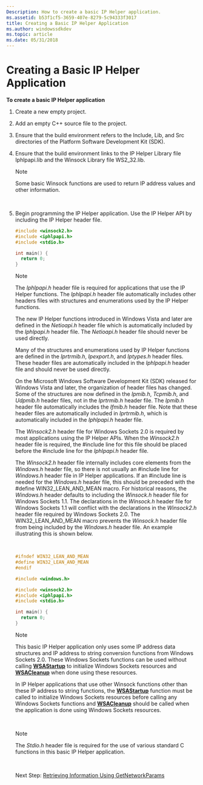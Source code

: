 ```yaml
---
Description: How to create a basic IP Helper application.
ms.assetid: b53f1cf5-3659-407e-8279-5c94333f3017
title: Creating a Basic IP Helper Application
ms.author: windowssdkdev
ms.topic: article
ms.date: 05/31/2018
---
```


# Creating a Basic IP Helper Application

**To create a basic IP Helper application**

1.  Create a new empty project.
2.  Add an empty C++ source file to the project.
3.  Ensure that the build environment refers to the Include, Lib, and Src directories of the Platform Software Development Kit (SDK).
4.  Ensure that the build environment links to the IP Helper Library file Iphlpapi.lib and the Winsock Library file WS2\_32.lib.
    > [!Note]  
    > Some basic Winsock functions are used to return IP address values and other information.

     

5.  Begin programming the IP Helper application. Use the IP Helper API by including the IP Helper header file.

    ```C++
    #include <winsock2.h>
    #include <iphlpapi.h>
    #include <stdio.h>

    int main() {
      return 0;
    }
    
    ```

    

    > [!Note]
    >
    > The *Iphlpapi.h* header file is required for applications that use the IP Helper functions. The *Iphlpapi.h* header file automatically includes other headers files with structures and enumerations used by the IP Helper functions.
    >
    > The new IP Helper functions introduced in Windows Vista and later are defined in the *Netioapi.h* header file which is automatically included by the *Iphlpapi.h* header file. The *Netioapi.h* header file should never be used directly.
    >
    > Many of the structures and enumerations used by IP Helper functions are defined in the *Iprtrmib.h*, *Ipexport.h*, and *Iptypes.h* header files. These header files are automatically included in the *Iphlpapi.h* header file and should never be used directly.
    >
    > On the Microsoft Windows Software Development Kit (SDK) released for Windows Vista and later, the organization of header files has changed. Some of the structures are now defined in the *Ipmib.h*, *Tcpmib.h*, and *Udpmib.h* header files, not in the *Iprtrmib.h* header file. The *Ipmib.h* header file automatically includes the *Ifmib.h* header file. Note that these header files are automatically included in *Iprtrmib.h*, which is automatically included in the *Iphlpapi.h* header file.
    >
    > The *Winsock2.h* header file for Windows Sockets 2.0 is required by most applications using the IP Helper APIs. When the *Winsock2.h* header file is required, the \#include line for this file should be placed before the \#include line for the *Iphlpapi.h* header file.
    >
    > The *Winsock2.h* header file internally includes core elements from the *Windows.h* header file, so there is not usually an \#include line for *Windows.h* header file in IP Helper applications. If an \#include line is needed for the *Windows.h* header file, this should be preceded with the \#define WIN32\_LEAN\_AND\_MEAN macro. For historical reasons, the *Windows.h* header defaults to including the *Winsock.h* header file for Windows Sockets 1.1. The declarations in the *Winsock.h* header file for Windows Sockets 1.1 will conflict with the declarations in the *Winsock2.h* header file required by Windows Sockets 2.0. The WIN32\_LEAN\_AND\_MEAN macro prevents the *Winsock.h* header file from being included by the *Windows.h* header file. An example illustrating this is shown below.

     

    ```C++
    #ifndef WIN32_LEAN_AND_MEAN
    #define WIN32_LEAN_AND_MEAN
    #endif

    #include <windows.h>

    #include <winsock2.h>
    #include <iphlpapi.h>
    #include <stdio.h>

    int main() {
      return 0;
    }
    
    ```

    

    > [!Note]
    >
    > This basic IP Helper application only uses some IP address data structures and IP address to string conversion functions from Windows Sockets 2.0. These Windows Sockets functions can be used without calling [**WSAStartup**](https://msdn.microsoft.com/library/windows/desktop/ms742213) to initialize Windows Sockets resources and [**WSACleanup**](https://msdn.microsoft.com/library/windows/desktop/ms741549) when done using these resources.
    >
    > In IP Helper applications that use other Winsock functions other than these IP address to string functions, the [**WSAStartup**](https://msdn.microsoft.com/library/windows/desktop/ms742213) function must be called to initialize Windows Sockets resources before calling any Windows Sockets functions and [**WSACleanup**](https://msdn.microsoft.com/library/windows/desktop/ms741549) should be called when the application is done using Windows Sockets resources.

     

    > [!Note]
    >
    > The *Stdio.h* header file is required for the use of various standard C functions in this basic IP Helper application.

     

    Next Step: [Retrieving Information Using GetNetworkParams](retrieving-information-using-getnetworkparams.md)

 

 



